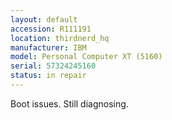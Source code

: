 ```yaml
---
layout: default
accession: R111191
location: thirdnerd_hq
manufacturer: IBM
model: Personal Computer XT (5160)
serial: 57324245160
status: in repair
---
```


Boot issues. Still diagnosing.
